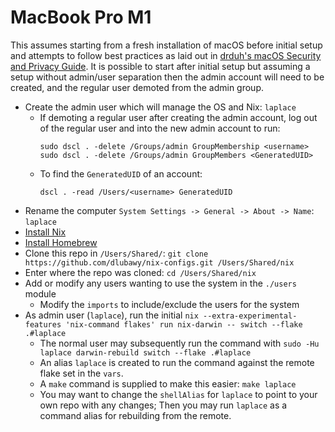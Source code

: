 # MacBook Pro M1

This assumes starting from a fresh installation of macOS before initial setup and attempts to follow best practices as laid out in [drduh's macOS Security and Privacy Guide](https://github.com/drduh/macOS-Security-and-Privacy-Guide). It is possible to start after initial setup but assuming a setup without admin/user separation then the admin account will need to be created, and the regular user demoted from the admin group.

- Create the admin user which will manage the OS and Nix: `laplace`
  - If demoting a regular user after creating the admin account, log out of the regular user and into the new admin account to run:
    ```
    sudo dscl . -delete /Groups/admin GroupMembership <username>
    sudo dscl . -delete /Groups/admin GroupMembers <GeneratedUID>
    ```
  - To find the `GeneratedUID` of an account:
    ```
    dscl . -read /Users/<username> GeneratedUID
    ```
- Rename the computer `System Settings -> General -> About -> Name`: `laplace`
- [Install Nix](https://nix.dev/install-nix#install-nix)
- [Install Homebrew](https://brew.sh/)
- Clone this repo in `/Users/Shared/`: `git clone https://github.com/dlubawy/nix-configs.git /Users/Shared/nix`
- Enter where the repo was cloned: `cd /Users/Shared/nix`
- Add or modify any users wanting to use the system in the `./users` module
  - Modify the `imports` to include/exclude the users for the system
- As admin user (`laplace`), run the initial `nix --extra-experimental-features 'nix-command flakes' run nix-darwin -- switch --flake .#laplace`
  - The normal user may subsequently run the command with `sudo -Hu laplace darwin-rebuild switch --flake .#laplace`
  - An alias `laplace` is created to run the command against the remote flake set in the `vars`.
  - A `make` command is supplied to make this easier: `make laplace`
  - You may want to change the `shellAlias` for `laplace` to point to your own repo with any changes;
    Then you may run `laplace` as a command alias for rebuilding from the remote.
